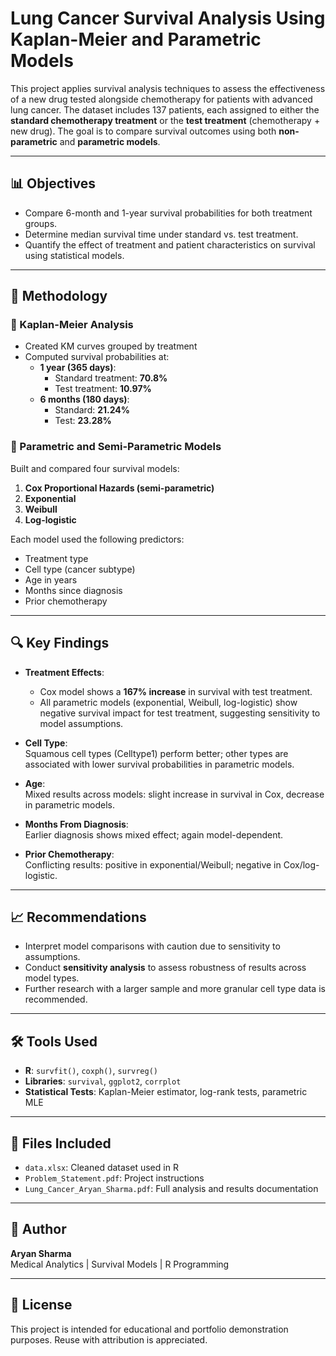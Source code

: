 # Lung Cancer Survival Analysis Using Kaplan-Meier and Parametric Models

This project applies survival analysis techniques to assess the effectiveness of a new drug tested alongside chemotherapy for patients with advanced lung cancer. The dataset includes 137 patients, each assigned to either the **standard chemotherapy treatment** or the **test treatment** (chemotherapy + new drug). The goal is to compare survival outcomes using both **non-parametric** and **parametric models**.

---

## 📊 Objectives

- Compare 6-month and 1-year survival probabilities for both treatment groups.
- Determine median survival time under standard vs. test treatment.
- Quantify the effect of treatment and patient characteristics on survival using statistical models.

---

## 🧪 Methodology

### 🔹 Kaplan-Meier Analysis
- Created KM curves grouped by treatment
- Computed survival probabilities at:
  - **1 year (365 days)**:  
    - Standard treatment: **70.8%**  
    - Test treatment: **10.97%**
  - **6 months (180 days)**:  
    - Standard: **21.24%**  
    - Test: **23.28%**

### 🔹 Parametric and Semi-Parametric Models
Built and compared four survival models:
1. **Cox Proportional Hazards (semi-parametric)**
2. **Exponential**
3. **Weibull**
4. **Log-logistic**

Each model used the following predictors:
- Treatment type  
- Cell type (cancer subtype)  
- Age in years  
- Months since diagnosis  
- Prior chemotherapy

---

## 🔍 Key Findings

- **Treatment Effects**:
  - Cox model shows a **167% increase** in survival with test treatment.
  - All parametric models (exponential, Weibull, log-logistic) show negative survival impact for test treatment, suggesting sensitivity to model assumptions.

- **Cell Type**:  
  Squamous cell types (Celltype1) perform better; other types are associated with lower survival probabilities in parametric models.

- **Age**:  
  Mixed results across models: slight increase in survival in Cox, decrease in parametric models.

- **Months From Diagnosis**:  
  Earlier diagnosis shows mixed effect; again model-dependent.

- **Prior Chemotherapy**:  
  Conflicting results: positive in exponential/Weibull; negative in Cox/log-logistic.

---

## 📈 Recommendations

- Interpret model comparisons with caution due to sensitivity to assumptions.
- Conduct **sensitivity analysis** to assess robustness of results across model types.
- Further research with a larger sample and more granular cell type data is recommended.

---

## 🛠 Tools Used

- **R**: `survfit()`, `coxph()`, `survreg()`  
- **Libraries**: `survival`, `ggplot2`, `corrplot`  
- **Statistical Tests**: Kaplan-Meier estimator, log-rank tests, parametric MLE

---

## 📁 Files Included

- `data.xlsx`: Cleaned dataset used in R
- `Problem_Statement.pdf`: Project instructions
- `Lung_Cancer_Aryan_Sharma.pdf`: Full analysis and results documentation

---

## 👤 Author

**Aryan Sharma**  
Medical Analytics | Survival Models | R Programming

---

## 📘 License

This project is intended for educational and portfolio demonstration purposes. Reuse with attribution is appreciated.
